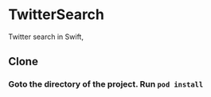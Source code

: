 # TwitterSearch
Twitter search in Swift,


## Clone 
### Goto the directory of the project. Run `pod install`
